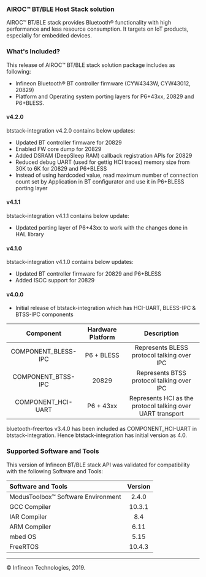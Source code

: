 ﻿### AIROC&trade; BT/BLE Host Stack solution
AIROC&trade; BT/BLE stack provides Bluetooth&reg; functionality with high performance and less resource consumption. It targets on IoT products, especially for embedded devices.

### What's Included?
This release of AIROC&trade; BT/BLE stack solution package includes as following:
* Infineon Bluetooth&reg; BT controller firmware (CYW4343W, CYW43012, 20829)
* Platform and Operating system porting layers for P6+43xx, 20829 and P6+BLESS.

#### v4.2.0
btstack-integration v4.2.0 contains below updates:
* Updated BT controller firmware for 20829
* Enabled FW core dump for 20829
* Added DSRAM (DeepSleep RAM) callback registration APIs for 20829
* Reduced debug UART (used for gettig HCI traces) memory size from 30K to 6K for 20829 and P6+BLESS
* Instead of using hardcoded value, read maximum number of connection count set by Application in BT configurator and use it in P6+BLESS porting layer

#### v4.1.1
btstack-integration v4.1.1 contains below update:
* Updated porting layer of P6+43xx to work with the changes done in HAL library

#### v4.1.0
btstack-integration v4.1.0 contains below updates:
* Updated BT controller firmware for 20829 and P6+BLESS
* Added ISOC support for 20829

#### v4.0.0
* Initial release of btstack-integration which has HCI-UART, BLESS-IPC & BTSS-IPC components

| Component | Hardware Platform | Description |
| :-------: | :---------------: | :---------: |
| COMPONENT_BLESS-IPC | P6 + BLESS | Represents BLESS protocol talking over IPC |
| COMPONENT_BTSS-IPC | 20829 | Represents BTSS protocol talking over IPC |
| COMPONENT_HCI-UART | P6 + 43xx | Represents HCI as the protocol talking over UART transport |

bluetooth-freertos v3.4.0 has been included as COMPONENT_HCI-UART in btstack-integration. Hence btstack-integration has initial version as 4.0.

### Supported Software and Tools
This version of Infineon BT/BLE stack API was validated for compatibility with the following Software and Tools:

| Software and Tools                        | Version |
| :---                                      | :----:  |
| ModusToolbox™ Software Environment        | 2.4.0   |
| GCC Compiler                              | 10.3.1  |
| IAR Compiler                              | 8.4     |
| ARM Compiler                              | 6.11    |
| mbed OS                                   | 5.15    |
| FreeRTOS                                  | 10.4.3  |

---
© Infineon Technologies, 2019.